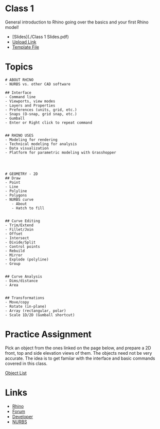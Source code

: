 # Class 1

General introduction to Rhino going over the basics and your first Rhino model!

- [Slides](./Class 1 Slides.pdf)
- [Upload Link](https://drive.google.com/open?id=1bRyTscp47BM0h30PAYehjH9gWycaLxeu)
- [Template File](./Intro_To_Rhino_Template.3dm)

# Topics
```
# ABOUT RHINO
- NURBS vs. other CAD software

## Interface
- Command line
- Viewports, view modes
- Layers and Properties
- Preferences (units, grid, etc.)
- Snaps (O-snap, grid snap, etc.)
- Gumball
- Enter or Right click to repeat command


## RHINO USES
- Modeling for rendering
- Technical modeling for analysis
- Data visualization
- Platform for parametric modeling with Grasshopper




# GEOMETRY - 2D
## Draw
- Point
- Line
- Polyline
- Polygons
- NURBS curve
   - About
   - Hatch to fill


## Curve Editing
- Trim/Extend
- Fillet/Join
- Offset
- Intersect
- Divide/Split
- Control points
- Rebuild
- Mirror
- Explode (polyline)
- Group


## Curve Analysis
- Dims/distance
- Area


## Transformations
- Move/copy
- Rotate (in-plane)
- Array (rectangular, polar)
- Scale 1D/2D (Gumball shortcut)
```

# Practice Assignment
Pick an object from the ones linked on the page below, and prepare a 2D front, top and side elevation views of them. The objects need not be very accurate. The idea is to get famiiar with the interface and basic commands covered in this class.

[Object List](./ref-objects.md)

# Links
- [Rhino](https://www.rhino3d.com/)
- [Forum](https://discourse.mcneel.com/)
- [Developer](https://developer.rhino3d.com/)
- [NURBS](https://en.wikipedia.org/wiki/Non-uniform_rational_B-spline#Example:_a_circle)
